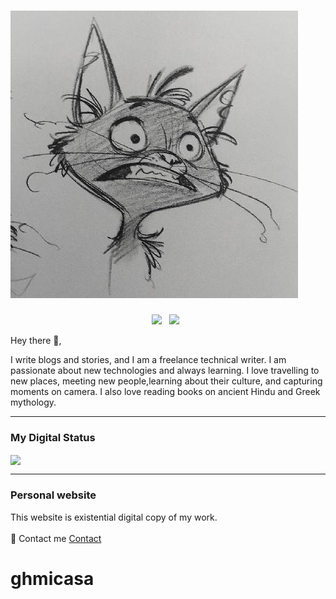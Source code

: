 
# [![ghmicasa header](https://github.com/ghmicasa/ghmicasa/blob/master/img/homepage-pic.jpg)](https://roopesh-singh.com)


<p align='center'>
<a href="https://twitter.com/twmicasa"><img height="30" src="https://github.com/WaylonWalker/WaylonWalker/blob/main/icon/twitter.png?raw=true"></a>&nbsp;&nbsp;
<a href="https://instagram.com/roopesh.singh02"><img height="30" src="https://github.com/WaylonWalker/WaylonWalker/blob/main/icon/instagram.jpg?raw=true"></a>&nbsp;&nbsp;
</p>


Hey there 👋,

I write blogs and stories, and I am a freelance technical writer. I am passionate about new technologies and always learning. I love travelling to new places, meeting new people,learning about their culture, and capturing moments on camera. I also love reading books on ancient Hindu and Greek mythology.

---

### My Digital Status

<a href="https://github.com/ghmicasa/ghmicasa">
  <img align="center" src="https://github-readme-stats.vercel.app/api/top-langs/?username=ghmicasa&hide=java,html&title_color=ffffff&text_color=c9cacc&icon_color=2bbc8a&bg_color=1d1f21" />
</a>

---

### Personal website
This website is existential digital copy of my work.</br></br>
💌 Contact me [Contact](https://roopesh-singh.com/contact/)

# ghmicasa
